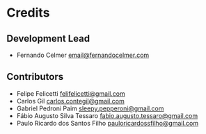 # Credits

## Development Lead

* Fernando Celmer <email@fernandocelmer.com>

## Contributors

* Felipe Felicetti <felifelicetti@gmail.com>
* Carlos Gil <carlos.contegil@gmail.com>
* Gabriel Pedroni Paim <sleepy.pepperoni@gmail.com>
* Fábio Augusto Silva Tessaro <fabio.augusto.tessaro@gmail.com>
* Paulo Ricardo dos Santos Filho <pauloricardossfilho@gmail.com>